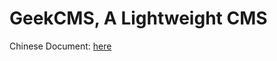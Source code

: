 # GeekCMS, A Lightweight CMS
Chinese Document: [here](http://dream-runner.org/archives/archives.html)